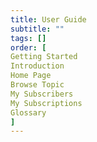 ```yaml
---
title: User Guide
subtitle: ""
tags: []
order: [
Getting Started
Introduction
Home Page
Browse Topic
My Subscribers
My Subscriptions
Glossary
]
---
```

